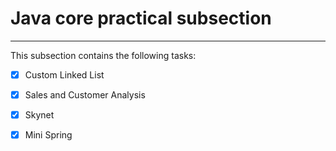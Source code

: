 # Java core practical subsection
---

This subsection contains the following tasks:
- [x] Custom Linked List
- [x] Sales and Customer Analysis
- [x] Skynet
- [x] Mini Spring


